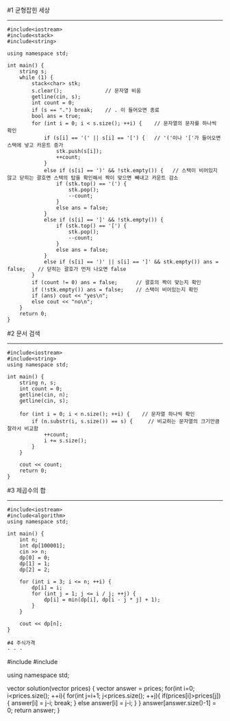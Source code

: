 #1 균형잡힌 세상
- - -
```
#include<iostream>
#include<stack>
#include<string>

using namespace std;

int main() {
	string s;
	while (1) {
		stack<char> stk;
		s.clear();              // 문자열 비움
		getline(cin, s);
		int count = 0;
		if (s == ".") break;    // . 이 들어오면 종료
		bool ans = true;
		for (int i = 0; i < s.size(); ++i) {    // 문자열의 문자를 하나씩 확인
			if (s[i] == '(' || s[i] == '[') {   // '('이나 '['가 들어오면 스택에 넣고 카운트 증가
				stk.push(s[i]);
				++count;
			}
			else if (s[i] == ')' && !stk.empty()) {   // 스택이 비어있지 않고 닫히는 괄호면 스택의 탑을 확인해서 짝이 맞으면 빼내고 카운트 감소
				if (stk.top() == '(') {
					stk.pop();
					--count;
				}
				else ans = false;
			}
			else if (s[i] == ']' && !stk.empty()) {
				if (stk.top() == '[') {
					stk.pop();
					--count;
				}
				else ans = false;
			}
			else if (s[i] == ')' || s[i] == ']' && stk.empty()) ans = false;    // 닫히는 괄호가 먼저 나오면 false
		}
		if (count != 0) ans = false;      // 괄호의 짝이 맞는지 확인
		if (!stk.empty()) ans = false;    // 스택이 비어있는지 확인
		if (ans) cout << "yes\n";
		else cout << "no\n";
	}
	return 0;
}
```

#2 문서 검색
- - -
```
#include<iostream>
#include<string>
using namespace std;

int main() {
	string n, s;
	int count = 0;
	getline(cin, n);
	getline(cin, s);

	for (int i = 0; i < n.size(); ++i) {    // 문자열 하나씩 확인
		if (n.substr(i, s.size()) == s) {     // 비교하는 문자열의 크기만큼 잘라서 비교함
			++count;
			i += s.size();
		}
	}

	cout << count;
	return 0;
}
```

#3 제곱수의 합
- - -
```
#include<iostream>
#include<algorithm>
using namespace std;

int main() {
	int n;
	int dp[100001];
	cin >> n;
	dp[0] = 0;
	dp[1] = 1;
	dp[2] = 2;

	for (int i = 3; i <= n; ++i) {
		dp[i] = i;
		for (int j = 1; j <= i / j; ++j) {
			dp[i] = min(dp[i], dp[i - j * j] + 1);
		}
	}

	cout << dp[n];
}

#4 주식가격
- - -
```
#include <string>
#include <vector>

using namespace std;

vector<int> solution(vector<int> prices) {
    vector<int> answer = prices;
    for(int i=0; i<prices.size(); ++i){
        for(int j=i+1; j<prices.size(); ++j){
            if(prices[i]>prices[j]) {
                answer[i] = j-i;
                break;
            }
            else answer[i] = j-i;
        }
    }
    answer[answer.size()-1] = 0;
    return answer;
}

```

